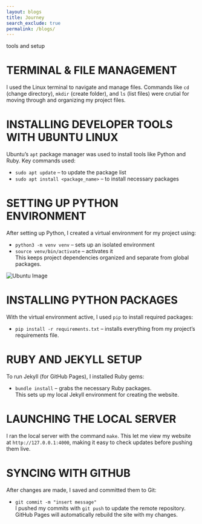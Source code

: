 ```yaml
---
layout: blogs 
title: Journey
search_exclude: true
permalink: /blogs/
---
```


tools and setup

# TERMINAL & FILE MANAGEMENT
I used the Linux terminal to navigate and manage files. Commands like `cd` (change directory), `mkdir` (create folder), and `ls` (list files) were crutial for moving through and organizing my project files.

# INSTALLING DEVELOPER TOOLS WITH UBUNTU LINUX
Ubuntu’s `apt` package manager was used to install tools like Python and Ruby. Key commands used:  
- `sudo apt update` – to update the package list  
- `sudo apt install <package_name>` – to install necessary packages  

# SETTING UP PYTHON ENVIRONMENT
After setting up Python, I created a virtual environment for my project using:  
- `python3 -m venv venv` – sets up an isolated environment  
- `source venv/bin/activate` – activates it  
This keeps project dependencies organized and separate from global packages.

![Ubuntu Image](https://ubuntu.com/wp-content/uploads/a9c1/Screenshot-from-2022-04-18-13-05-17-min.png)

# INSTALLING PYTHON PACKAGES
With the virtual environment active, I used `pip` to install required packages:  
- `pip install -r requirements.txt` – installs everything from my project’s requirements file.

# RUBY AND JEKYLL SETUP
To run Jekyll (for GitHub Pages), I installed Ruby gems:  
- `bundle install` – grabs the necessary Ruby packages.  
This sets up my local Jekyll environment for creating the website.

# LAUNCHING THE LOCAL SERVER
I ran the local server with the command `make`. This let me view my website at `http://127.0.0.1:4000`, making it easy to check updates before pushing them live.

# SYNCING WITH GITHUB
After changes are made, I saved and committed them to Git:  
- `git commit -m "insert message"`  
I pushed my commits with `git push` to update the remote repository. GitHub Pages will automatically rebuild the site with my changes.